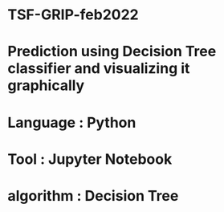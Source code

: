 # TSF-GRIP-feb2022

# Prediction using Decision Tree classifier and visualizing it graphically 

# Language : Python
# Tool : Jupyter Notebook
# algorithm : Decision Tree
